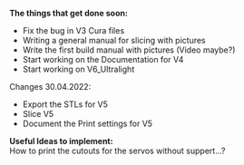 **The things that get done soon:**  
- Fix the bug in V3 Cura files  
- Writing a general manual for slicing with pictures  
- Write the first build manual with pictures (Video maybe?)  
- Start working on the Documentation for V4  
- Start working on V6_Ultralight  



Changes 30.04.2022:  
- Export the STLs for V5  
- Slice V5  
- Document the Print settings for V5  


**Useful Ideas to implement:**  
How to print the cutouts for the servos without suppert...?  
